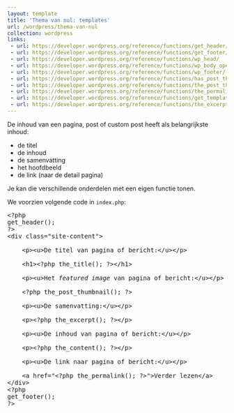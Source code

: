 ```yaml
---
layout: template
title: 'Thema van nul: templates'
url: /wordpress/thema-van-nul
collection: wordpress
links:
 - url: https://developer.wordpress.org/reference/functions/get_header/
 - url: https://developer.wordpress.org/reference/functions/get_footer/
 - url: https://developer.wordpress.org/reference/functions/wp_head/
 - url: https://developer.wordpress.org/reference/functions/wp_body_open/
 - url: https://developer.wordpress.org/reference/functions/wp_footer/
 - url: https://developer.wordpress.org/reference/functions/has_post_thumbnail/
 - url: https://developer.wordpress.org/reference/functions/the_post_thumbnail/
 - url: https://developer.wordpress.org/reference/functions/the_permalink/
 - url: https://developer.wordpress.org/reference/functions/get_template_part/
 - url: https://developer.wordpress.org/reference/functions/the_excerpt/
---
```


De inhoud van een pagina, post of custom post heeft als belangrijkste inhoud:
* de titel
* de inhoud
* de samenvatting
* het hoofdbeeld
* de link (naar de detail pagina)

Je kan die verschillende onderdelen met een eigen functie tonen.

We voorzien volgende code in <code>index.php</code>:

<pre>
&lt;?php
get_header();
?&gt;
&lt;div class="site-content"&gt;

    &lt;p&gt;&lt;u&gt;De titel van pagina of bericht:&lt;/u&gt;&lt;/p&gt;

    &lt;h1&gt;&lt;?php the_title(); ?&gt;&lt;/h1&gt;

    &lt;p&gt;&lt;u&gt;Het <em>featured image</em> van pagina of bericht:&lt;/u&gt;&lt;/p&gt;

    &lt;?php the_post_thumbnail(); ?&gt;

    &lt;p&gt;&lt;u&gt;De samenvatting:&lt;/u&gt;&lt;/p&gt;

    &lt;p&gt;&lt;?php the_excerpt(); ?&gt;&lt;/p&gt;

    &lt;p&gt;&lt;u&gt;De inhoud van pagina of bericht:&lt;/u&gt;&lt;/p&gt;

    &lt;p&gt;&lt;?php the_content(); ?&gt;&lt;/p&gt;

    &lt;p&gt;&lt;u&gt;De link naar pagina of bericht:&lt;/u&gt;&lt;/p&gt;

    &lt;a href="&lt;?php the_permalink(); ?&gt;"&gt;Verder lezen&lt;/a&gt;
&lt;/div&gt;
&lt;?php
get_footer();
?&gt;
</pre>